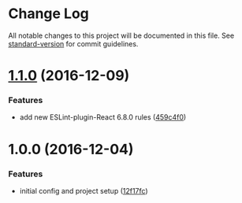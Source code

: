 # Change Log

All notable changes to this project will be documented in this file. See [standard-version](https://github.com/conventional-changelog/standard-version) for commit guidelines.

<a name="1.1.0"></a>
# [1.1.0](https://github.com/eshinse/eslint-config-eshinse-react/compare/v1.0.0...v1.1.0) (2016-12-09)


### Features

* add new ESLint-plugin-React 6.8.0 rules ([459c4f0](https://github.com/eshinse/eslint-config-eshinse-react/commit/459c4f0))



<a name="1.0.0"></a>
# 1.0.0 (2016-12-04)


### Features

* initial config and project setup ([12f17fc](https://github.com/eshinse/eslint-config-eshinse-react/commit/12f17fc))
